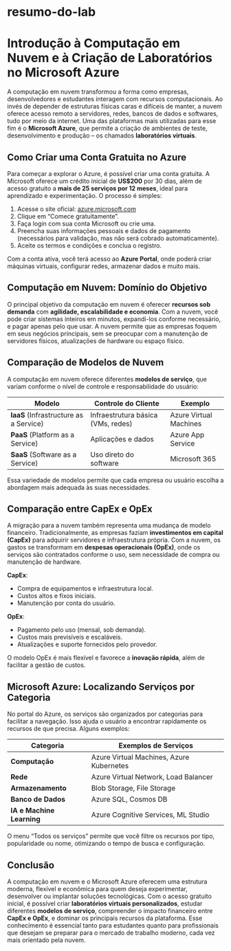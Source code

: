 # resumo-do-lab

# Introdução à Computação em Nuvem e à Criação de Laboratórios no Microsoft Azure

A computação em nuvem transformou a forma como empresas, desenvolvedores e estudantes interagem com recursos computacionais. Ao invés de depender de estruturas físicas caras e difíceis de manter, a nuvem oferece acesso remoto a servidores, redes, bancos de dados e softwares, tudo por meio da internet. Uma das plataformas mais utilizadas para esse fim é o **Microsoft Azure**, que permite a criação de ambientes de teste, desenvolvimento e produção – os chamados **laboratórios virtuais**.

## Como Criar uma Conta Gratuita no Azure

Para começar a explorar o Azure, é possível criar uma conta gratuita. A Microsoft oferece um crédito inicial de **US$200** por 30 dias, além de acesso gratuito a **mais de 25 serviços por 12 meses**, ideal para aprendizado e experimentação. O processo é simples:

1. Acesse o site oficial: [azure.microsoft.com](https://azure.microsoft.com)
2. Clique em “Comece gratuitamente”.
3. Faça login com sua conta Microsoft ou crie uma.
4. Preencha suas informações pessoais e dados de pagamento (necessários para validação, mas não será cobrado automaticamente).
5. Aceite os termos e condições e conclua o registro.

Com a conta ativa, você terá acesso ao **Azure Portal**, onde poderá criar máquinas virtuais, configurar redes, armazenar dados e muito mais.

## Computação em Nuvem: Domínio do Objetivo

O principal objetivo da computação em nuvem é oferecer **recursos sob demanda** com **agilidade, escalabilidade e economia**. Com a nuvem, você pode criar sistemas inteiros em minutos, expandi-los conforme necessário, e pagar apenas pelo que usar. A nuvem permite que as empresas foquem em seus negócios principais, sem se preocupar com a manutenção de servidores físicos, atualizações de hardware ou espaço físico.

## Comparação de Modelos de Nuvem

A computação em nuvem oferece diferentes **modelos de serviço**, que variam conforme o nível de controle e responsabilidade do usuário:

| Modelo | Controle do Cliente | Exemplo |
|--------|----------------------|---------|
| **IaaS** (Infrastructure as a Service) | Infraestrutura básica (VMs, redes) | Azure Virtual Machines |
| **PaaS** (Platform as a Service) | Aplicações e dados | Azure App Service |
| **SaaS** (Software as a Service) | Uso direto do software | Microsoft 365 |

Essa variedade de modelos permite que cada empresa ou usuário escolha a abordagem mais adequada às suas necessidades.

## Comparação entre CapEx e OpEx

A migração para a nuvem também representa uma mudança de modelo financeiro. Tradicionalmente, as empresas faziam **investimentos em capital (CapEx)** para adquirir servidores e infraestrutura própria. Com a nuvem, os gastos se transformam em **despesas operacionais (OpEx)**, onde os serviços são contratados conforme o uso, sem necessidade de compra ou manutenção de hardware.

**CapEx**:
- Compra de equipamentos e infraestrutura local.
- Custos altos e fixos iniciais.
- Manutenção por conta do usuário.

**OpEx**:
- Pagamento pelo uso (mensal, sob demanda).
- Custos mais previsíveis e escaláveis.
- Atualizações e suporte fornecidos pelo provedor.

O modelo OpEx é mais flexível e favorece a **inovação rápida**, além de facilitar a gestão de custos.

## Microsoft Azure: Localizando Serviços por Categoria

No portal do Azure, os serviços são organizados por categorias para facilitar a navegação. Isso ajuda o usuário a encontrar rapidamente os recursos de que precisa. Alguns exemplos:

| Categoria | Exemplos de Serviços |
|-----------|----------------------|
| **Computação** | Azure Virtual Machines, Azure Kubernetes |
| **Rede** | Azure Virtual Network, Load Balancer |
| **Armazenamento** | Blob Storage, File Storage |
| **Banco de Dados** | Azure SQL, Cosmos DB |
| **IA e Machine Learning** | Azure Cognitive Services, ML Studio |

O menu “Todos os serviços” permite que você filtre os recursos por tipo, popularidade ou nome, otimizando o tempo de busca e configuração.

## Conclusão

A computação em nuvem e o Microsoft Azure oferecem uma estrutura moderna, flexível e econômica para quem deseja experimentar, desenvolver ou implantar soluções tecnológicas. Com o acesso gratuito inicial, é possível criar **laboratórios virtuais personalizados**, estudar diferentes **modelos de serviço**, compreender o impacto financeiro entre **CapEx e OpEx**, e dominar os principais recursos da plataforma. Esse conhecimento é essencial tanto para estudantes quanto para profissionais que desejam se preparar para o mercado de trabalho moderno, cada vez mais orientado pela nuvem.
